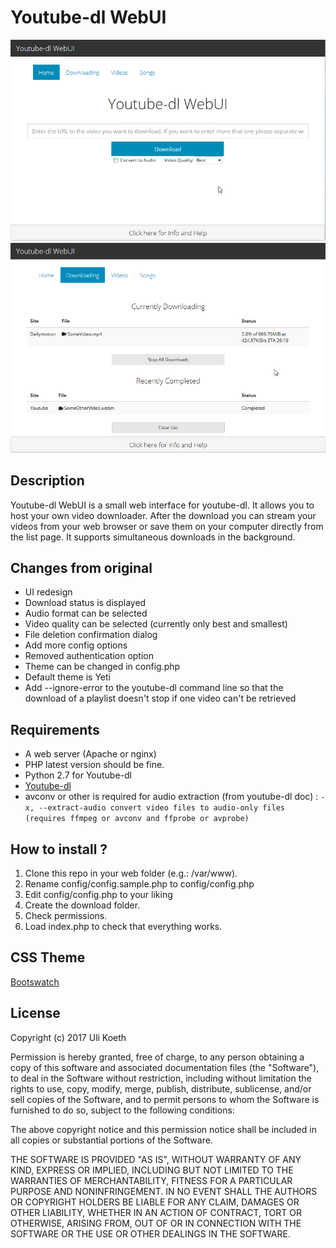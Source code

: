 # Youtube-dl WebUI
![Main](img/main.png)
![Downloads](img/downloads.png)

## Description
Youtube-dl WebUI is a small web interface for youtube-dl. It allows you to host your own video downloader. 
After the download you can stream your videos from your web browser or save them on your computer directly from the list page.
It supports simultaneous downloads in the background.

## Changes from original
- UI redesign
- Download status is displayed
- Audio format can be selected
- Video quality can be selected (currently only best and smallest)
- File deletion confirmation dialog
- Add more config options
- Removed authentication option
- Theme can be changed in config.php
- Default theme is Yeti
- Add --ignore-error to the youtube-dl command line so that the download of a playlist doesn't stop if one video can't be retrieved

## Requirements
- A web server (Apache or nginx)
- PHP latest version should be fine.
- Python 2.7 for Youtube-dl
- [Youtube-dl](https://github.com/rg3/youtube-dl)
- avconv or other is required for audio extraction (from youtube-dl doc) :
`-x, --extract-audio convert video files to audio-only files (requires ffmpeg or avconv and ffprobe or avprobe)`

## How to install ?
1. Clone this repo in your web folder (e.g.: /var/www).
2. Rename config/config.sample.php to config/config.php
3. Edit config/config.php to your liking
3. Create the download folder. 
4. Check permissions.
5. Load index.php to check that everything works.

## CSS Theme
[Bootswatch](https://bootswatch.com/)

## License

Copyright (c) 2017 Uli Koeth

Permission is hereby granted, free of charge, to any person obtaining a copy
of this software and associated documentation files (the "Software"), to deal
in the Software without restriction, including without limitation the rights
to use, copy, modify, merge, publish, distribute, sublicense, and/or sell
copies of the Software, and to permit persons to whom the Software is
furnished to do so, subject to the following conditions:

The above copyright notice and this permission notice shall be included in all
copies or substantial portions of the Software.

THE SOFTWARE IS PROVIDED "AS IS", WITHOUT WARRANTY OF ANY KIND, EXPRESS OR
IMPLIED, INCLUDING BUT NOT LIMITED TO THE WARRANTIES OF MERCHANTABILITY,
FITNESS FOR A PARTICULAR PURPOSE AND NONINFRINGEMENT. IN NO EVENT SHALL THE
AUTHORS OR COPYRIGHT HOLDERS BE LIABLE FOR ANY CLAIM, DAMAGES OR OTHER
LIABILITY, WHETHER IN AN ACTION OF CONTRACT, TORT OR OTHERWISE, ARISING FROM,
OUT OF OR IN CONNECTION WITH THE SOFTWARE OR THE USE OR OTHER DEALINGS IN THE
SOFTWARE.
